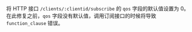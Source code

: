 将 HTTP 接口 `/clients/:clientid/subscribe` 的 `qos` 字段的默认值设置为 0。
在此修复之前，`qos` 字段没有默认值，调用订阅接口的时候将导致 `function_clause` 错误。
